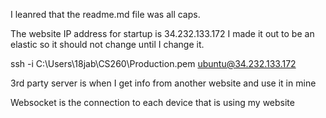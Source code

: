 I leanred that the readme.md file was all caps. 

The website IP address for startup is 34.232.133.172
I made it out to be an elastic so it should not change until I change it. 


ssh -i C:\Users\18jab\CS260\Production.pem ubuntu@34.232.133.172

3rd party server is when I get info from another website and use it in mine

Websocket is the connection to each device that is using my website
